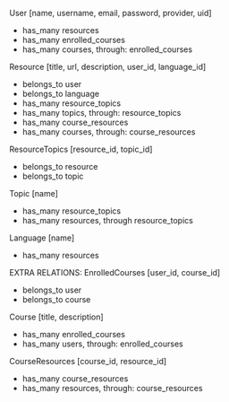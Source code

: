 User [name, username, email, password, provider, uid]
- has_many resources
- has_many enrolled_courses
- has_many courses, through: enrolled_courses

Resource [title, url, description, user_id, language_id]
- belongs_to user
- belongs_to language
- has_many resource_topics
- has_many topics, through: resource_topics
- has_many course_resources
- has_many courses, through: course_resources

ResourceTopics [resource_id, topic_id]
- belongs_to resource
- belongs_to topic

Topic [name]
- has_many resource_topics
- has_many resources, through resource_topics

Language [name]
- has_many resources

EXTRA RELATIONS:
EnrolledCourses [user_id, course_id]
- belongs_to user
- belongs_to course

Course [title, description]
- has_many enrolled_courses
- has_many users, through: enrolled_courses

CourseResources [course_id, resource_id]
- has_many course_resources
- has_many resources, through: course_resources
